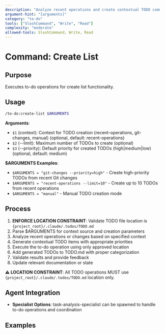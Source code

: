 ```yaml
---
description: "Analyze recent operations and create contextual TODO comments in code"
argument-hint: "[arguments]"
category: "to-do"
tools: ["SlashCommand", "Write", "Read"]
complexity: "moderate"
allowed-tools: SlashCommand, Write, Read
---
```


# Command: Create List

## Purpose

Executes to-do operations for create list functionality.

## Usage

```bash
/to-do:create-list $ARGUMENTS
```

**Arguments**:

- `$1` (context): Context for TODO creation (recent-operations, git-changes, manual) (optional, default: recent-operations)
- `$2` (--limit): Maximum number of TODOs to create (optional)
- `$3` (--priority): Default priority for created TODOs (high|medium|low) (optional, default: medium)

**$ARGUMENTS Examples**:

- `$ARGUMENTS = "git-changes --priority=high"` - Create high-priority TODOs from recent Git changes
- `$ARGUMENTS = "recent-operations --limit=10"` - Create up to 10 TODOs from recent operations
- `$ARGUMENTS = "manual"` - Manual TODO creation mode

## Process

1. **ENFORCE LOCATION CONSTRAINT**: Validate TODO file location is `{project_root}/.claude/.todos/TODO.md`
2. Parse $ARGUMENTS for context source and creation parameters
3. Analyze recent operations or changes based on specified context
4. Generate contextual TODO items with appropriate priorities
5. Execute the to-do operation using only approved location
6. Add generated TODOs to TODO.md with proper categorization
7. Validate results and provide feedback
8. Update relevant documentation or state

**⚠️ LOCATION CONSTRAINT**: All TODO operations MUST use `{project_root}/.claude/.todos/TODO.md` location only.

## Agent Integration

- **Specialist Options**: task-analysis-specialist can be spawned to handle to-do operations and coordination

## Examples

```bash
